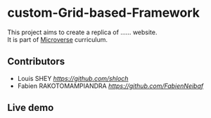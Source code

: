 # custom-Grid-based-Framework
This project aims to create a replica of ......  website.  
It is part of [Microverse](https://www.microverse.org/) curriculum.
## Contributors
  - Louis SHEY _https://github.com/shloch_
  - Fabien RAKOTOMAMPIANDRA _https://github.com/FabienNeibaf_
## Live demo
